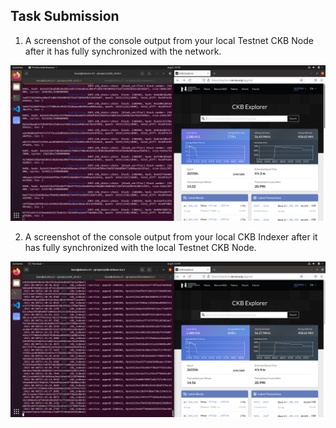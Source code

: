 ## Task Submission
1. A screenshot of the console output from your local Testnet CKB Node after it has fully synchronized with the network. 

![Alt text](https://github.com/knnlrts/nervos-hackaton/blob/main/task-0/ckb.png)

2. A screenshot of the console output from your local CKB Indexer after it has fully synchronized with the local Testnet CKB Node.

![Alt text](https://github.com/knnlrts/nervos-hackaton/blob/main/task-0/ckb-indexer.png)
